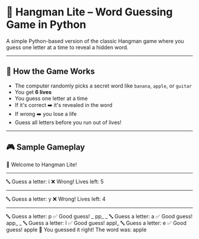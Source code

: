 # 🎯 Hangman Lite – Word Guessing Game in Python

A simple Python-based version of the classic Hangman game where you guess one letter at a time to reveal a hidden word.

---

## 👾 How the Game Works

- The computer randomly picks a secret word like `banana`, `apple`, or `guitar`
- You get **6 lives**
- You guess one letter at a time
- If it's correct ➡️ it's revealed in the word
- If wrong ➡️ you lose a life
- Guess all letters before you run out of lives!

---


## 🎮 Sample Gameplay

🎯 Welcome to Hangman Lite!
_ _ _ _ _
🔤 Guess a letter: i
❌ Wrong! Lives left: 5
_ _ _ _ _
🔤 Guess a letter: y
❌ Wrong! Lives left: 4
_ _ _ _ _
🔤 Guess a letter: p
✅ Good guess!
_ pp_ _
🔤 Guess a letter: a
✅ Good guess!
app_ _
🔤 Guess a letter: l
✅ Good guess!
appl_
🔤 Guess a letter: e
✅ Good guess!
apple
🎉 You guessed it right! The word was: apple

